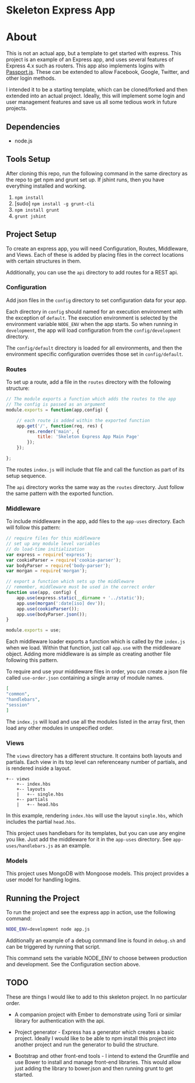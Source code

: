 # Skeleton Express App

# About 

This is not an actual app, but a template to get started with express.
This project is an example of an Express app, and uses several features
of Express 4.x such as routers. This app also implements logins with
[Passport.js](http://passportjs.org/). These can be extended to allow
Facebook, Google, Twitter, and other login methods.

I intended it to be a starting template, which can be cloned/forked and
then extended into an actual project. Ideally, this will implement some
login and user management features and save us all some tedious work in
future projects.

## Dependencies

* node.js

## Tools Setup

After cloning this repo, run the following command in the same directory
as the repo to get npm and grunt set up. If jshint runs, then you have
everything installed and working.

1. `npm install`
2. [sudo] `npm install -g grunt-cli`
3. `npm install grunt`
4. `grunt jshint`

## Project Setup

To create an express app, you will need Configuration, Routes,
Middleware, and Views. Each of these is added by placing files in the
correct locations with certain structures in them.

Additionally, you can use the `api` directory to add routes for a REST
api.

### Configuration

Add json files in the `config` directory to set configuration data for
your app.

Each directory in `config` should named for an execution environment
with the exception of `default`. The execution environment is selected
by the environment variable `NODE_ENV` when the app starts. So when
running in `development`, the app will load configuration from the
`config/development` directory.

The `config/default` directory is loaded for all environments, and then
the environment specific configuration overrides those set in
`config/default`. 

### Routes

To set up a route, add a file in the `routes` directory with the
following structure:

```javascript
// The module exports a function which adds the routes to the app
// The config is passed as an argument
module.exports = function(app,config) {

	// each route is added within the exported function
	app.get('/', function(req, res) {
		res.render('main', {
			title: 'Skeleton Express App Main Page'
		});
	});

};
```

The routes `index.js` will include that file and call the function as
part of its setup sequence.

The `api` directory works the same way as the `routes` directory. Just
follow the same pattern with the exported function.

### Middleware

To include middleware in the app, add files to the `app-uses` directory.
Each will follow this pattern:

```javascript
// require files for this middleware
// set up any module level variables
// do load-time initialization
var express = require('express');
var cookieParser = require('cookie-parser');
var bodyParser = require('body-parser');
var morgan = require('morgan');

// export a function which sets up the middleware
// remember, middleware must be used in the correct order
function use(app, config) {
	app.use(express.static(__dirname + '../static'));
	app.use(morgan(':date[iso] dev'));
	app.use(cookieParser());
	app.use(bodyParser.json());
}

module.exports = use;
```

Each middleware loader exports a function which is called by the
`index.js` when we load. Within that function, just call `app.use` with
the middleware object. Adding more middleware is as simple as creating
another file following this pattern. 

To require and use your middleware files in order, you can create a json
file called `use-order.json` containing a single array of module names.

```json
[
"common",
"handlebars",
"session"
]
```

The `index.js` will load and use all the modules listed in the array
first, then load any other modules in unspecified order.

### Views

The `views` directory has a different structure. It contains both
layouts and partials. Each view in its top level can referenceany number
of partials, and is rendered inside a layout.

```
+-- views
	+-- index.hbs
	+-- layouts
	|	+-- single.hbs
	+-- partials
	|	+-- head.hbs
```

In this example, rendering `index.hbs` will use the layout `single.hbs`, which
includes the partial `head.hbs`.

This project uses handlebars for its templates, but you can use any engine you
like. Just add the middleware for it in the `app-uses` directory. See
`app-uses/handlebars.js` as an example.

### Models

This project uses MongoDB with Mongoose models. This project provides a
user model for handling logins.

## Running the Project

To run the project and see the express app in action, use the following
command: 
```bash
NODE_ENV=development node app.js
```

Additionally an example of a debug command line is found in `debug.sh`
and can be triggered by running that script.

This command sets the variable NODE_ENV to choose between production and
development. See the Configuration section above.

## TODO

These are things I would like to add to this skeleton project. In no
particular order.

* A companion project with Ember to demonstrate using Torii or similar
  library for authentication with the api.

* Project generator - Express has a generator which creates a basic project.
  Ideally I would like to be able to npm install this project into another
  project and run the generator to build the structure.

* Bootstrap and other front-end tools - I intend to extend the Gruntfile
  and use Bower to install and manage front-end libraries. This would
  allow just adding the library to bower.json and then running grunt to
  get started.



